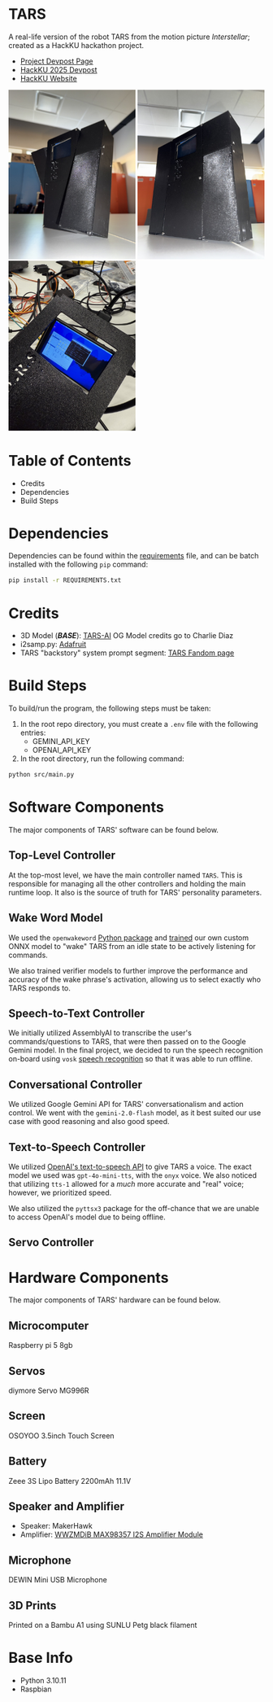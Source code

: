 # TARS
A real-life version of the robot TARS from the motion picture *Interstellar*; created as a HackKU hackathon project.
- [Project Devpost Page](https://devpost.com/software/tars-1b3cwz)
- [HackKU 2025 Devpost](https://hackku-2025.devpost.com/)
- [HackKU Website](https://www.hackku.org)

<span>
<img width="250px" src="media/IMG_3959.jpg">
<img width="250px" src="media/IMG_3958.jpg">
<img width="250px" src="media/IMG_3930.jpg">
</span>


# Table of Contents
- Credits
- Dependencies
- Build Steps

# Dependencies
Dependencies can be found within the [requirements](REQUIREMENTS.txt) file, and can be batch installed with the following `pip` command:

```bash
pip install -r REQUIREMENTS.txt
```

# Credits
- 3D Model (***BASE***): [TARS-AI](https://docs-tars-ai.vercel.app/build/3d_print) OG Model credits go to Charlie Diaz
- i2samp.py: [Adafruit](https://github.com/adafruit/Raspberry-Pi-Installer-Scripts/raw/main/i2samp.py)
- TARS "backstory" system prompt segment: [TARS Fandom page](https://interstellarfilm.fandom.com/wiki/TARS)

# Build Steps
To build/run the program, the following steps must be taken:
1. In the root repo directory, you must create a `.env` file with the following entries:
    - GEMINI_API_KEY
    - OPENAI_API_KEY
2. In the root directory, run the following command:
```bash
python src/main.py
```

# Software Components
The major components of TARS' software can be found below.
## Top-Level Controller
At the top-most level, we have the main controller named `TARS`. This is responsible for managing all the other controllers and holding the main runtime loop. It also is the source of truth for TARS' personality parameters.

## Wake Word Model
We used the `openwakeword` [Python package](https://github.com/dscripka/openWakeWord) and [trained](https://github.com/dscripka/openWakeWord?tab=readme-ov-file#training-new-models) our own custom ONNX model to "wake" TARS from an idle state to be actively listening for commands.

We also trained verifier models to further improve the performance and accuracy of the wake phrase's activation, allowing us to select exactly who TARS responds to.

## Speech-to-Text Controller
We initially utilized AssemblyAI to transcribe the user's commands/questions to TARS, that were then passed on to the Google Gemini model. In the final project, we decided to run the speech recognition on-board using `vosk` [speech recognition](https://alphacephei.com/vosk/) so that it was able to run offline.
<!-- Add stuff here -->

## Conversational Controller
We utilized Google Gemini API for TARS' conversationalism and action control. We went with the `gemini-2.0-flash` model, as it best suited our use case with good reasoning and also good speed.
<!-- Add stuff here -->

## Text-to-Speech Controller
We utilized [OpenAI's text-to-speech API](https://platform.openai.com/docs/guides/text-to-speech) to give TARS a voice. The exact model we used was `gpt-4o-mini-tts`, with the `onyx` voice. We also noticed that utilizing `tts-1` allowed for a *much* more accurate and "real" voice; however, we prioritized speed.

We also utilized the `pyttsx3` package for the off-chance that we are unable to access OpenAI's model due to being offline.

## Servo Controller
<!-- Add stuff here -->

# Hardware Components
The major components of TARS' hardware can be found below.
## Microcomputer
Raspberry pi 5 8gb
## Servos
diymore Servo MG996R 
## Screen
OSOYOO 3.5inch Touch Screen
## Battery
Zeee 3S Lipo Battery 2200mAh 11.1V
## Speaker and Amplifier
- Speaker: MakerHawk
- Amplifier: [WWZMDiB MAX98357 I2S Amplifier Module](https://www.amazon.com/WWZMDiB-MAX98357-Amplifier-Unfiltered-Raspberry/dp/B0BTBS5NW2)
## Microphone
DEWIN Mini USB Microphone
## 3D Prints
Printed on a Bambu A1 using SUNLU Petg black filament

# Base Info
- Python 3.10.11
- Raspbian <!-- Add version here -->
<!-- Add more stuff here -->

